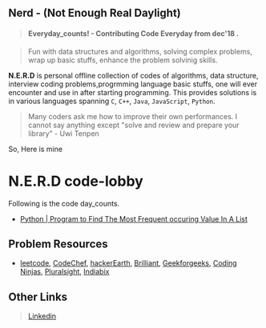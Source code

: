 ## Nerd - (Not Enough Real Daylight) 
> #### Everyday_counts! - Contributing Code Everyday from dec'18 .

> Fun with data structures and algorithms, solving complex problems, wrap up basic stuffs, enhance the problem solvinig skills.

**N.E.R.D**  is personal offline collection of codes of algorithms, data structure, interview coding problems,progrmming language basic stuffs, one will ever encounter and use in after starting programming. 
This provides solutions is in various languages spanning `C`, `C++`, `Java`, `JavaScript`, `Python`.

 > Many coders ask me how to improve their own performances. I cannot say anything except "solve and review and prepare your library" - Uwi Tenpen
 
So, Here is mine

# N.E.R.D code-lobby
Following is the code day_counts.
- [Python | Program to Find The Most Frequent occuring Value In A List](https://github.com/ShubhamPy/N.E.R.D/commit/fdc81ddefa895dee29009b94348dd8b7b6a1f373)
## Problem Resources
- [leetcode](https://leetcode.com/), [CodeChef](https://www.codechef.com), [hackerEarth](https://www.hackerearth.com/), [Brilliant](https://brilliant.org/courses/#computer-science-foundational), [Geekforgeeks](https://www.geeksforgeeks.org/), [Coding Ninjas](https://www.codingninjas.in/app/home), [Pluralsight](https://www.pluralsight.com/), [Indiabix](https://www.indiabix.com/)
## Other Links
> [Linkedin](https://www.linkedin.com/in/shubhampy/)
